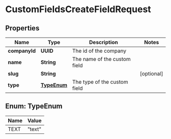 

# CustomFieldsCreateFieldRequest


## Properties

| Name | Type | Description | Notes |
|------------ | ------------- | ------------- | -------------|
|**companyId** | **UUID** | The id of the company |  |
|**name** | **String** | The name of the custom field |  |
|**slug** | **String** |  |  [optional] |
|**type** | [**TypeEnum**](#TypeEnum) | The type of the custom field |  |



## Enum: TypeEnum

| Name | Value |
|---- | -----|
| TEXT | &quot;text&quot; |



